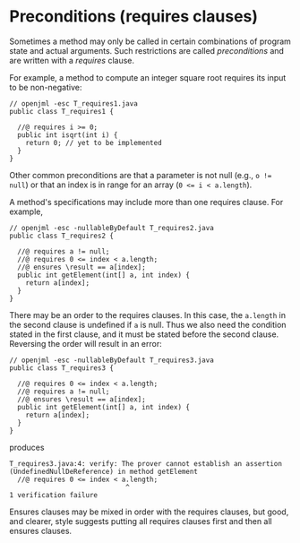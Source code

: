 # Preconditions (requires clauses)

Sometimes a method may only be called in certain combinations of program state and actual
arguments. Such restrictions are called *preconditions* and
are written with a *requires* clause.

For example, a method to compute an integer square root requires its
input to be non-negative:
```
// openjml -esc T_requires1.java
public class T_requires1 {

  //@ requires i >= 0;
  public int isqrt(int i) {
    return 0; // yet to be implemented
  }
}
```

Other common preconditions are that a parameter is not null (e.g., `o != null`)
or that an index is in range for an array (`0 <= i < a.length`).

A method's specifications may include more than one requires clause. For example,
```
// openjml -esc -nullableByDefault T_requires2.java
public class T_requires2 {

  //@ requires a != null;
  //@ requires 0 <= index < a.length;
  //@ ensures \result == a[index];
  public int getElement(int[] a, int index) {
    return a[index];
  }
}
```

There may be an order to the requires clauses. In this case, the `a.length` in
the second clause is undefined if `a` is null. Thus we also need the
condition stated in the first clause, and it must be stated before the
second clause. Reversing the order will result in an error:
```
// openjml -esc -nullableByDefault T_requires3.java
public class T_requires3 {

  //@ requires 0 <= index < a.length;
  //@ requires a != null;
  //@ ensures \result == a[index];
  public int getElement(int[] a, int index) {
    return a[index];
  }
}
```
produces
```
T_requires3.java:4: verify: The prover cannot establish an assertion (UndefinedNullDeReference) in method getElement
  //@ requires 0 <= index < a.length;
                             ^
1 verification failure
```

Ensures clauses may be mixed in order with the requires clauses, but good,
and clearer, style suggests putting all requires clauses first and then
all ensures clauses.
